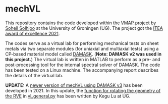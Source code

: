 # mechVL
This repository contains the code developed within the [VMAP project](https://itea4.org/project/vmap.html) by [Soheil Solhjoo](https://www.rug.nl/staff/s.solhjoo/) at the University of Groningen (UG). The project got the [ITEA award of excellence 2021](https://www.rug.nl/research/enteg/news/itea-award-of-excellence-2021-for-vmap-project?lang=en).

The codes serve as a virtual lab for performing mechanical tests on sheet metals via two separate modules (for uniaxial and multiaxial tests) using a CP-based material model called [DAMASK](https://damask-multiphysics.org/). (**Note: DAMASK v2 was used in this project.**) The virtual lab is written in MATLAB to perform as a pre- and post-processing tool for the internal spectral solver of DAMASK. The code has been tested on a Linux machine. The accompanying report describes the details of the virtual lab.

**UPDATE:** A [newer version of mechVL using DAMASK v3](https://github.com/soheilsolhjoo/mechVL/tree/455401aa2cf315f5144ee852ee019f810d7e0cc7/mechVL%20(DAMASK%20v3)) has been developed in 2021. In this update, the [function for rotating the geometry of the RVE](https://github.com/soheilsolhjoo/mechVL/blob/efd1d736dbf9c97de378f5b535dbe5de25c8b50e/mechVL%20(DAMASK%20v3)/vl_general.py#L204C1-L251C40) in [vl_general.py](https://github.com/soheilsolhjoo/mechVL/blob/efd1d736dbf9c97de378f5b535dbe5de25c8b50e/mechVL%20(DAMASK%20v3)/vl_general.py) has been written by Kegu Lu at UG.
